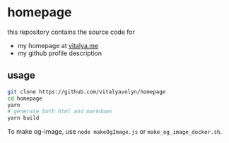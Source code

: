 # homepage
this repository contains the source code for
- my homepage at [vitalya.me](https://vitalya.me)
- my github profile description

## usage

```sh
git clone https://github.com/vitalyavolyn/homepage
cd homepage
yarn
# generate both html and markdown
yarn build
```

To make og-image, use `node makeOgImage.js` or `make_og_image_docker.sh`.